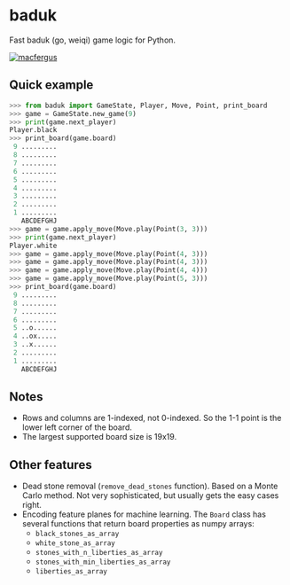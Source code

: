 # baduk

Fast baduk (go, weiqi) game logic for Python.

[![macfergus](https://circleci.com/gh/macfergus/baduk.svg?style=svg)](https://circleci.com/gh/macfergus/baduk)

## Quick example

```python
>>> from baduk import GameState, Player, Move, Point, print_board
>>> game = GameState.new_game(9)
>>> print(game.next_player)
Player.black
>>> print_board(game.board)
 9 .........
 8 .........
 7 .........
 6 .........
 5 .........
 4 .........
 3 .........
 2 .........
 1 .........
   ABCDEFGHJ
>>> game = game.apply_move(Move.play(Point(3, 3)))
>>> print(game.next_player)
Player.white
>>> game = game.apply_move(Move.play(Point(4, 3)))
>>> game = game.apply_move(Move.play(Point(4, 3)))
>>> game = game.apply_move(Move.play(Point(4, 4)))
>>> game = game.apply_move(Move.play(Point(5, 3)))
>>> print_board(game.board)
 9 .........
 8 .........
 7 .........
 6 .........
 5 ..o......
 4 ..ox.....
 3 ..x......
 2 .........
 1 .........
   ABCDEFGHJ
```

## Notes

* Rows and columns are 1-indexed, not 0-indexed. So the 1-1 point is the lower left corner of the board.
* The largest supported board size is 19x19.

## Other features

* Dead stone removal (`remove_dead_stones` function). Based on a Monte Carlo method. Not very sophisticated, but usually gets the easy cases right.
* Encoding feature planes for machine learning. The `Board` class has several functions that return board properties as numpy arrays:
    - `black_stones_as_array`
    - `white_stone_as_array`
    - `stones_with_n_liberties_as_array`
    - `stones_with_min_liberties_as_array`
    - `liberties_as_array`
